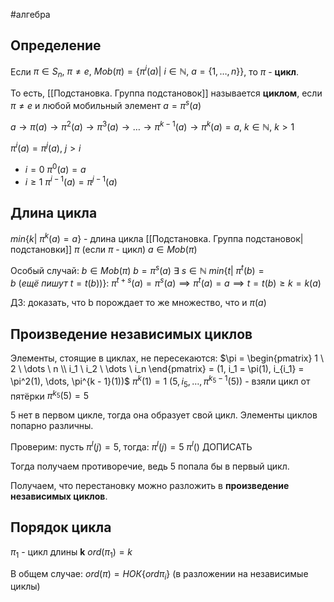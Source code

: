 #алгебра 
## Определение
Если $\pi \in S_n, \ \pi \neq e, \ Mob(\pi) = \{ \pi^i(a) | \ i \in \mathbb{N}, \ a = \{ 1, \dots, n \} \}$, 
то $\pi$ - **цикл**.

То есть, [[Подстановка. Группа подстановок]] называется **циклом**, если $\pi \neq e$ и любой мобильный элемент $a = \pi^s(a)$

$a \to \pi(a) \to \pi^2(a) \to \pi^3(a) \to \dots \to \pi^{k - 1}(a) \to \pi^k(a) = a, \ k \in \mathbb{N}, \ k > 1$

$\pi^i(a) = \pi^j(a), \ j > i$
- $i = 0$
	$\pi^0(a) = a$
- $i \geq 1$
	$\pi^{i - 1}(a) = \pi^{j - 1}(a)$

## Длина цикла
$min \{ k | \ \pi^k(a) = a \}$ - длина цикла [[Подстановка. Группа подстановок|подстановки]] $\pi$ (если $\pi$ - цикл)
$a \in Mob(\pi)$

Особый случай:
$b \in Mob(\pi)$
$b = \pi^s(a) \ \exists \ s \in \mathbb{N}$
$min \{ t | \ \pi^t(b) = b \ (ещё \ пишут \ t = t(b))\}: \ \pi^{t + s}(a) = \pi^s(a) \implies \pi^t(a) = a \implies t = t(b) \geq k = k(a)$

ДЗ: доказать, что b порождает то же множество, что и $\pi(a)$

## Произведение независимых циклов
Элементы, стоящие в циклах, не пересекаются:
$\pi = \begin{pmatrix} 1 \ 2 \ \dots \ n \\ i_1 \ i_2 \ \dots \ i_n \end{pmatrix} = (1, i_1 = \pi(1), i_{i_1} = \pi^2(1), \dots, \pi^{k - 1}(1))$
$\pi^k(1) = 1$
$(5, i_5, \dots, \pi^{k_5 - 1}(5))$ - взяли цикл от пятёрки
$\pi^{k_5}(5) = 5$

5 нет в первом цикле, тогда она образует свой цикл. Элементы циклов попарно различны.

Проверим: пусть $\pi^l(j) = 5$, тогда:
$\pi^l(j) = 5$
$\pi^l()$
ДОПИСАТЬ

Тогда получаем противоречие, ведь 5 попала бы в первый цикл.

Получаем, что перестановку можно разложить в **произведение независимых циклов**.

## Порядок цикла
$\pi_1$ - цикл длины **k**
$ord(\pi_1) = k$

В общем случае:
$ord(\pi) = НОК\{ ord \pi_i \}$ (в разложении на независимые циклы)